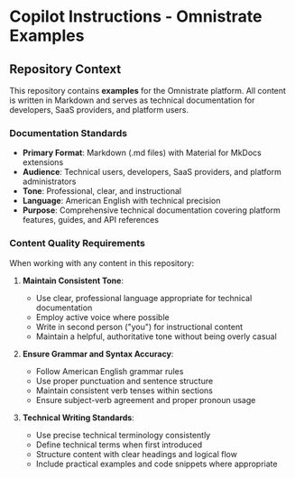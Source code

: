 # Copilot Instructions - Omnistrate Examples

## Repository Context
This repository contains **examples** for the Omnistrate platform. All content is written in Markdown and serves as technical documentation for developers, SaaS providers, and platform users.

### Documentation Standards
- **Primary Format**: Markdown (.md files) with Material for MkDocs extensions
- **Audience**: Technical users, developers, SaaS providers, and platform administrators
- **Tone**: Professional, clear, and instructional
- **Language**: American English with technical precision
- **Purpose**: Comprehensive technical documentation covering platform features, guides, and API references

### Content Quality Requirements
When working with any content in this repository:

1. **Maintain Consistent Tone**:
   - Use clear, professional language appropriate for technical documentation
   - Employ active voice where possible
   - Write in second person ("you") for instructional content
   - Maintain a helpful, authoritative tone without being overly casual

2. **Ensure Grammar and Syntax Accuracy**:
   - Follow American English grammar rules
   - Use proper punctuation and sentence structure
   - Maintain consistent verb tenses within sections
   - Ensure subject-verb agreement and proper pronoun usage

3. **Technical Writing Standards**:
   - Use precise technical terminology consistently
   - Define technical terms when first introduced
   - Structure content with clear headings and logical flow
   - Include practical examples and code snippets where appropriate
